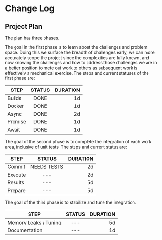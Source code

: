 # Change Log

## Project Plan

The plan has three phases.

The goal in the first phase is to learn about the challenges and problem space.
Doing this we surface the breadth of challenges early, we can more accurately
scope the project since the complexities are fully known, and now knowing the
challenges and how to address those challenges we are in a better position to
mete out work to others as subsequent work is effectively a mechanical exercise.
The steps and current statuses of the first phase are:

|   STEP  |   STATUS  |  DURATION |
|---------|:-------------:|------:|
| Builds  | DONE | 1d |
| Docker  | DONE | 1d |
| Async   | DONE | 2d |
| Promise | DONE | 1d |
| Await   | DONE | 1d |

The goal of the second phase is to complete the integration of each work area,
inclusive of unit tests. The steps and current status are:

|   STEP  |   STATUS  |  DURATION |
|---------|:-------------:|------:|
| Commit        | NEEDS TESTS | 2d |
| Execute       | --- | 2d |
| Results       | --- | 5d |
| Prepare       | --- | 5d |

The goal of the third phase is to stabilize and tune the integration.

|   STEP  |   STATUS  |  DURATION |
|---------|:-------------:|------:|
| Memory Leaks / Tuning  | --- | 5d |
| Documentation | --- | 1d |
